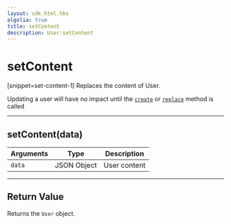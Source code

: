 ```yaml
---
layout: sdk.html.hbs
algolia: true
title: setContent
description: User:setContent
---
```

  

# setContent

[snippet=set-content-1]
Replaces the content of User.

<aside class="note">
Updating a user will have no impact until the <a href="{{ site_base_path }}sdk-reference/user/create"><code>create</code></a> or <a href="{{ site_base_path }}sdk-reference/user/replace"><code>replace</code></a> method is called
</aside>

---

## setContent(data)

| Arguments | Type | Description |
|---------------|---------|----------------------------------------|
| ``data`` | JSON Object |  User content |

---

## Return Value

Returns the `User` object.
